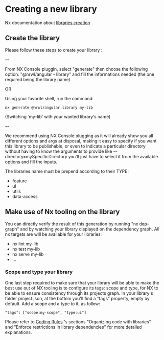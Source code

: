 # Creating a new library

Nx documentation about [libraries creation](https://nx.dev/more-concepts/creating-libraries)

## Create the library

Please follow these steps to create your library :

--

From NX Console pluggin, select "generate" then choose the following option: "@nrwl/angular - library" and fill the informations needed (the one required being the library name)

OR

Using your favorite shell, run the command:

```shell
nx generate @nrwl/angular:library my-lib
```

(Switching 'my-lib' with your wanted library's name).

--

We recommend using NX Console plugging as it will already show you all different options and args at disposal, making it easy to specify if you want this library to be publishable, or even to indicate a particular directory without having to know the arguments to provide like --directory=mySpecificDirectory you'll just have to select it from the available options and fill the inputs.

The libraries name must be prepend according to their TYPE:

- feature
- ui
- utils
- data-access

## Make use of Nx tooling on the library

You can directly verify the result of this generation by running "nx dep-graph" and by watching your library displayed on the dependency graph. All nx targets are will be available for your libraries:

- nx lint my-lib
- nx test my-lib
- nx serve my-lib
- ...

### Scope and type your library

One last step required to make sure that your library will be able to make the best use out of NX tooling is to configure its tags: scope and type, for NX to be able to ensure consistency through its projects graph. In your library's folder project.json, at the bottom you'll find a "tags" property, empty by default. Add a scope and a type to it, as follow:

```shell
"tags": ["scope:my-scope", "type:ui"]
```

Please refer to [Coding Rules](./CODING_RULES.md) 's sections "Organizing code with libraries" and "Enforce restrictions in library dependencies" for more detailed explanations.
